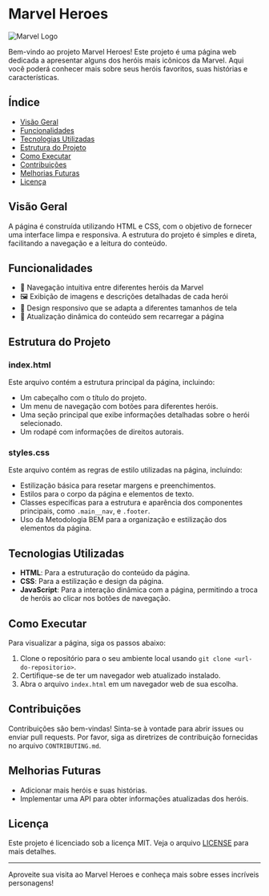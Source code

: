 # Marvel Heroes

![Marvel Logo](https://raw.githubusercontent.com/tryber/sd-014-b-marvel-project/main/img/MARVEL.png)

Bem-vindo ao projeto Marvel Heroes! Este projeto é uma página web dedicada a apresentar alguns dos heróis mais icônicos da Marvel. Aqui você poderá conhecer mais sobre seus heróis favoritos, suas histórias e características.

## Índice

- [Visão Geral](#visão-geral)
- [Funcionalidades](#funcionalidades)
- [Tecnologias Utilizadas](#tecnologias-utilizadas)
- [Estrutura do Projeto](#estrutura-do-projeto)
- [Como Executar](#como-executar)
- [Contribuições](#contribuições)
- [Melhorias Futuras](#melhorias-futuras)
- [Licença](#licença)

## Visão Geral

A página é construída utilizando HTML e CSS, com o objetivo de fornecer uma interface limpa e responsiva. A estrutura do projeto é simples e direta, facilitando a navegação e a leitura do conteúdo.

## Funcionalidades

- 🦸 Navegação intuitiva entre diferentes heróis da Marvel
- 🖼️ Exibição de imagens e descrições detalhadas de cada herói
- 📱 Design responsivo que se adapta a diferentes tamanhos de tela
- 🔄 Atualização dinâmica do conteúdo sem recarregar a página

## Estrutura do Projeto

### index.html

Este arquivo contém a estrutura principal da página, incluindo:

- Um cabeçalho com o título do projeto.
- Um menu de navegação com botões para diferentes heróis.
- Uma seção principal que exibe informações detalhadas sobre o herói selecionado.
- Um rodapé com informações de direitos autorais.

### styles.css

Este arquivo contém as regras de estilo utilizadas na página, incluindo:

- Estilização básica para resetar margens e preenchimentos.
- Estilos para o corpo da página e elementos de texto.
- Classes específicas para a estrutura e aparência dos componentes principais, como `.main__nav`, e `.footer`.
- Uso da Metodologia BEM para a organização e estilização dos elementos da página.

## Tecnologias Utilizadas

- **HTML**: Para a estruturação do conteúdo da página.
- **CSS**: Para a estilização e design da página.
- **JavaScript**: Para a interação dinâmica com a página, permitindo a troca de heróis ao clicar nos botões de navegação.

## Como Executar

Para visualizar a página, siga os passos abaixo:

1. Clone o repositório para o seu ambiente local usando `git clone <url-do-repositorio>`.
2. Certifique-se de ter um navegador web atualizado instalado.
3. Abra o arquivo `index.html` em um navegador web de sua escolha.

## Contribuições

Contribuições são bem-vindas! Sinta-se à vontade para abrir issues ou enviar pull requests. Por favor, siga as diretrizes de contribuição fornecidas no arquivo `CONTRIBUTING.md`.

## Melhorias Futuras

- Adicionar mais heróis e suas histórias.
- Implementar uma API para obter informações atualizadas dos heróis.

## Licença

Este projeto é licenciado sob a licença MIT. Veja o arquivo [LICENSE](LICENSE) para mais detalhes.

---

Aproveite sua visita ao Marvel Heroes e conheça mais sobre esses incríveis personagens!
